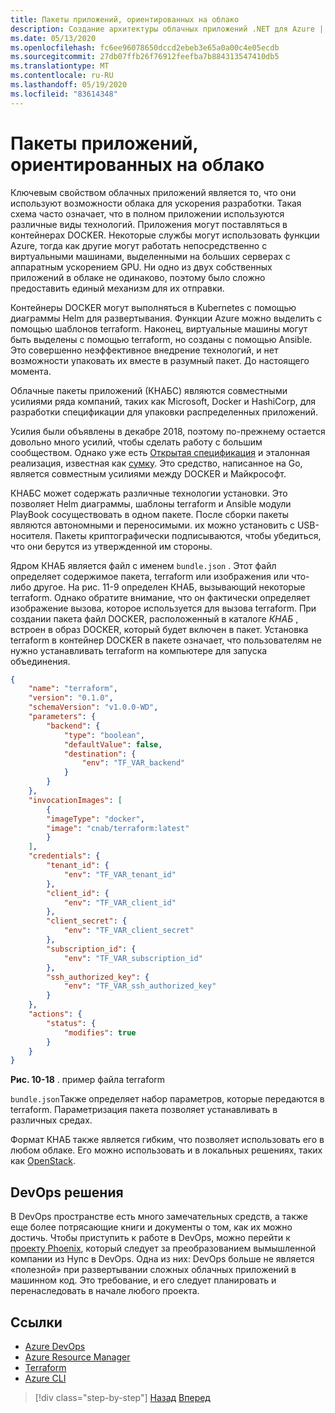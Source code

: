 ```yaml
---
title: Пакеты приложений, ориентированных на облако
description: Создание архитектуры облачных приложений .NET для Azure | Пакеты облачных приложений машинного кода
ms.date: 05/13/2020
ms.openlocfilehash: fc6ee96078650dccd2ebeb3e65a0a00c4e05ecdb
ms.sourcegitcommit: 27db07ffb26f76912feefba7b884313547410db5
ms.translationtype: MT
ms.contentlocale: ru-RU
ms.lasthandoff: 05/19/2020
ms.locfileid: "83614348"
---
```

# <a name="cloud-native-application-bundles"></a>Пакеты приложений, ориентированных на облако

Ключевым свойством облачных приложений является то, что они используют возможности облака для ускорения разработки. Такая схема часто означает, что в полном приложении используются различные виды технологий. Приложения могут поставляться в контейнерах DOCKER. Некоторые службы могут использовать функции Azure, тогда как другие могут работать непосредственно с виртуальными машинами, выделенными на больших серверах с аппаратным ускорением GPU. Ни одно из двух собственных приложений в облаке не одинаково, поэтому было сложно предоставить единый механизм для их отправки.

Контейнеры DOCKER могут выполняться в Kubernetes с помощью диаграммы Helm для развертывания. Функции Azure можно выделить с помощью шаблонов terraform. Наконец, виртуальные машины могут быть выделены с помощью terraform, но созданы с помощью Ansible. Это совершенно неэффективное внедрение технологий, и нет возможности упаковать их вместе в разумный пакет. До настоящего момента.

Облачные пакеты приложений (КНАБС) являются совместными усилиями ряда компаний, таких как Microsoft, Docker и HashiCorp, для разработки спецификации для упаковки распределенных приложений.

Усилия были объявлены в декабре 2018, поэтому по-прежнему остается довольно много усилий, чтобы сделать работу с большим сообществом. Однако уже есть [Открытая спецификация](https://github.com/deislabs/cnab-spec) и эталонная реализация, известная как [сумку](https://duffle.sh/). Это средство, написанное на Go, является совместным усилиями между DOCKER и Майкрософт.

КНАБС может содержать различные технологии установки. Это позволяет Helm диаграммы, шаблоны terraform и Ansible модули PlayBook сосуществовать в одном пакете. После сборки пакеты являются автономными и переносимыми. их можно установить с USB-носителя.  Пакеты криптографически подписываются, чтобы убедиться, что они берутся из утвержденной им стороны.

Ядром КНАБ является файл с именем `bundle.json` . Этот файл определяет содержимое пакета, terraform или изображения или что-либо другое. На рис. 11-9 определен КНАБ, вызывающий некоторые terraform. Однако обратите внимание, что он фактически определяет изображение вызова, которое используется для вызова terraform. При создании пакета файл DOCKER, расположенный в каталоге *КНАБ* , встроен в образ DOCKER, который будет включен в пакет. Установка terraform в контейнер DOCKER в пакете означает, что пользователям не нужно устанавливать terraform на компьютере для запуска объединения.

```json
{
    "name": "terraform",
    "version": "0.1.0",
    "schemaVersion": "v1.0.0-WD",
    "parameters": {
        "backend": {
            "type": "boolean",
            "defaultValue": false,
            "destination": {
                "env": "TF_VAR_backend"
            }
        }
    },
    "invocationImages": [
        {
        "imageType": "docker",
        "image": "cnab/terraform:latest"
        }
    ],
    "credentials": {
        "tenant_id": {
            "env": "TF_VAR_tenant_id"
        },
        "client_id": {
            "env": "TF_VAR_client_id"
        },
        "client_secret": {
            "env": "TF_VAR_client_secret"
        },
        "subscription_id": {
            "env": "TF_VAR_subscription_id"
        },
        "ssh_authorized_key": {
            "env": "TF_VAR_ssh_authorized_key"
        }
    },
    "actions": {
        "status": {
            "modifies": true
        }
    }
}
```

**Рис. 10-18** . пример файла terraform

`bundle.json`Также определяет набор параметров, которые передаются в terraform. Параметризация пакета позволяет устанавливать в различных средах.

Формат КНАБ также является гибким, что позволяет использовать его в любом облаке. Его можно использовать и в локальных решениях, таких как [OpenStack](https://www.openstack.org/).

## <a name="devops-decisions"></a>DevOps решения

В DevOps пространстве есть много замечательных средств, а также еще более потрясающие книги и документы о том, как их можно достичь. Чтобы приступить к работе в DevOps, можно перейти к [проекту Phoenix](https://www.oreilly.com/library/view/the-phoenix-project/9781457191350/), который следует за преобразованием вымышленной компании из Нупс в DevOps. Одна из них: DevOps больше не является «полезной» при развертывании сложных облачных приложений в машинном код. Это требование, и его следует планировать и перенаследовать в начале любого проекта.

## <a name="references"></a>Ссылки

- [Azure DevOps](https://azure.microsoft.com/services/devops/)
- [Azure Resource Manager](https://azure.microsoft.com/documentation/articles/resource-group-overview/)
- [Terraform](https://www.terraform.io/)
- [Azure CLI](https://docs.microsoft.com/cli/azure/)

>[!div class="step-by-step"]
>[Назад](infrastructure-as-code.md)
>[Вперед](summary.md)
